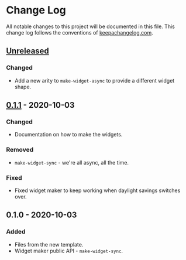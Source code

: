 # Change Log
All notable changes to this project will be documented in this file. This change log follows the conventions of [keepachangelog.com](http://keepachangelog.com/).

## [Unreleased]
### Changed
- Add a new arity to `make-widget-async` to provide a different widget shape.

## [0.1.1] - 2020-10-03
### Changed
- Documentation on how to make the widgets.

### Removed
- `make-widget-sync` - we're all async, all the time.

### Fixed
- Fixed widget maker to keep working when daylight savings switches over.

## 0.1.0 - 2020-10-03
### Added
- Files from the new template.
- Widget maker public API - `make-widget-sync`.

[Unreleased]: https://github.com/your-name/clojure-labs/compare/0.1.1...HEAD
[0.1.1]: https://github.com/your-name/clojure-labs/compare/0.1.0...0.1.1
